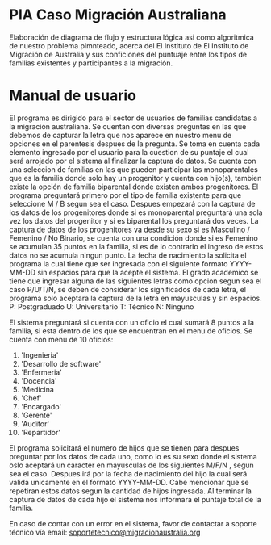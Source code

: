 # **PIA Caso Migración Australiana**
Elaboración de diagrama de flujo y estructura lógica asi como algoritmica de nuestro problema plmnteado, acerca del El Instituto de El Instituto de Migración de Australia y sus conficiones del puntuaje entre los tipos de familias existentes y participantes a la migración.

# **Manual de usuario**

El programa es dirigido para el sector de usuarios de familias candidatas a la migración australiana. Se cuentan con diversas preguntas en las que debemos de capturar la letra que nos aparece en nuestro menu de opciones en el parentesis despues de la pregunta. Se toma en cuenta cada elemento ingresado por el usuario para la cuestion de su puntaje el cual será arrojado por el sistema al finalizar la captura de datos. 
Se cuenta con una seleccion de familias en las que pueden participar las monoparentales que es la familia donde solo hay un progenitor y cuenta con hijo(s), tambien existe la opción de familia biparental donde existen ambos progenitores. El programa preguntará primero por el tipo de familia existente para que seleccione M / B segun sea el caso. Despues empezará con la captura de los datos de los progenitores donde si es monoparental preguntará una sola vez los datos del progenitor y si es biparental los preguntará dos veces.
La captura de datos de los progenitores va desde su sexo si es Masculino / Femenino / No Binario, se cuenta con una condición donde si es Femenino se acumulan 35 puntos en la familia, si es de lo contrario el ingreso de estos datos no se acumula ningun punto. 
La fecha de nacimiento la solicita el programa la cual tiene que ser ingresada con el siguiente formato YYYY-MM-DD sin espacios para que la acepte el sistema. 
El grado academico se tiene que ingresar alguna de las siguientes letras como opcion segun sea el caso P/U/T/N, se deben de considerar los significados de cada letra, el programa solo aceptara la captura de la letra en mayusculas y sin espacios.
P: Postgraduado
U: Universitario
T: Técnico
N: Ninguno

El sistema preguntará si cuenta con un oficio el cual sumará 8 puntos a la familia, si esta dentro de los que se encuentran en el menu de oficios.
Se cuenta con menu de 10 oficios:
1. 'Ingenieria'
2. 'Desarrollo de software'
3. 'Enfermeria'
4. 'Docencia'
5. 'Medicina
6. 'Chef'
7. 'Encargado'
8. 'Gerente'
9. 'Auditor'
10. 'Repartidor'

El programa solicitará el numero de hijos que se tienen para despues preguntar por los datos de cada uno, como lo es su sexo donde el sistema oslo aceptará un caracter en mayusculas de los siguientes M/F/N , segun sea el caso. Despues irá por la fecha de nacimiento del hijo la cual será valida unicamente en el formato YYYY-MM-DD. Cabe mencionar que se repetiran estos datos segun la cantidad de hijos ingresada. 
Al terminar la captura de datos de cada hijo el sistema nos informará el puntaje total de la familia. 

En caso de contar con un error en el sistema, favor de contactar a soporte técnico vía email: soportetecnico@migracionaustralia.org

